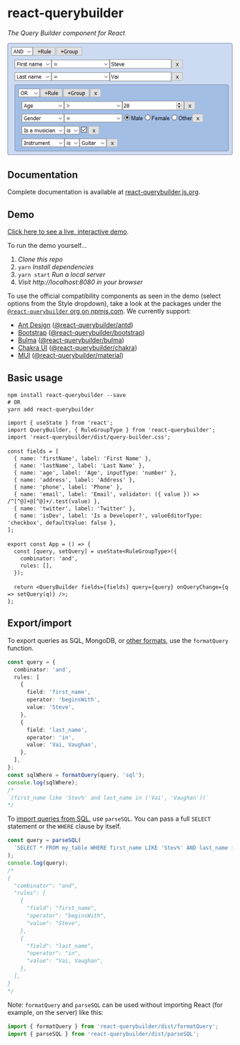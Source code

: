 # react-querybuilder

_The Query Builder component for React_

![Screenshot](../../_assets/screenshot.png)

## Documentation

Complete documentation is available at [react-querybuilder.js.org](https://react-querybuilder.js.org).

## Demo

[Click here to see a live, interactive demo](https://react-querybuilder.js.org/react-querybuilder/).

<detail>
<summary>To run the demo yourself...</summary>

1. _Clone this repo_
2. `yarn` _Install dependencies_
3. `yarn start` _Run a local server_
4. _Visit http://localhost:8080 in your browser_

</detail>

To use the official compatibility components as seen in the demo (select options from the Style dropdown), take a look at the packages under the [`@react-querybuilder` org on npmjs.com](https://www.npmjs.com/org/react-querybuilder). We currently support:

- [Ant Design](https://ant.design/) ([@react-querybuilder/antd](https://www.npmjs.com/package/@react-querybuilder/antd))
- [Bootstrap](https://getbootstrap.com/) ([@react-querybuilder/bootstrap](https://www.npmjs.com/package/@react-querybuilder/bootstrap))
- [Bulma](https://bulma.io/) ([@react-querybuilder/bulma](https://www.npmjs.com/package/@react-querybuilder/bulma))
- [Chakra UI](https://chakra-ui.com/) ([@react-querybuilder/chakra](https://www.npmjs.com/package/@react-querybuilder/chakra))
- [MUI](https://mui.com/) ([@react-querybuilder/material](https://www.npmjs.com/package/@react-querybuilder/material))

## Basic usage

```shell
npm install react-querybuilder --save
# OR
yarn add react-querybuilder
```

```tsx
import { useState } from 'react';
import QueryBuilder, { RuleGroupType } from 'react-querybuilder';
import 'react-querybuilder/dist/query-builder.css';

const fields = [
  { name: 'firstName', label: 'First Name' },
  { name: 'lastName', label: 'Last Name' },
  { name: 'age', label: 'Age', inputType: 'number' },
  { name: 'address', label: 'Address' },
  { name: 'phone', label: 'Phone' },
  { name: 'email', label: 'Email', validator: ({ value }) => /^[^@]+@[^@]+/.test(value) },
  { name: 'twitter', label: 'Twitter' },
  { name: 'isDev', label: 'Is a Developer?', valueEditorType: 'checkbox', defaultValue: false },
];

export const App = () => {
  const [query, setQuery] = useState<RuleGroupType>({
    combinator: 'and',
    rules: [],
  });

  return <QueryBuilder fields={fields} query={query} onQueryChange={q => setQuery(q)} />;
};
```

## Export/import

To export queries as SQL, MongoDB, or [other formats](https://react-querybuilder.js.org/docs/api/export), use the `formatQuery` function.

```ts
const query = {
  combinator: 'and',
  rules: [
    {
      field: 'first_name',
      operator: 'beginsWith',
      value: 'Steve',
    },
    {
      field: 'last_name',
      operator: 'in',
      value: 'Vai, Vaughan',
    },
  ],
};
const sqlWhere = formatQuery(query, 'sql');
console.log(sqlWhere);
/*
`(first_name like 'Stev%' and last_name in ('Vai', 'Vaughan'))`
*/
```

To [import queries from SQL](https://react-querybuilder.js.org/docs/api/import), use `parseSQL`. You can pass a full `SELECT` statement or the `WHERE` clause by itself.

```ts
const query = parseSQL(
  `SELECT * FROM my_table WHERE first_name LIKE 'Stev%' AND last_name in ('Vai', 'Vaughan')`
);
console.log(query);
/*
{
  "combinator": "and",
  "rules": [
    {
      "field": "first_name",
      "operator": "beginsWith",
      "value": "Steve",
    },
    {
      "field": "last_name",
      "operator": "in",
      "value": "Vai, Vaughan",
    },
  ],
}
*/
```

Note: `formatQuery` and `parseSQL` can be used without importing React (for example, on the server) like this:

```js
import { formatQuery } from 'react-querybuilder/dist/formatQuery';
import { parseSQL } from 'react-querybuilder/dist/parseSQL';
```

